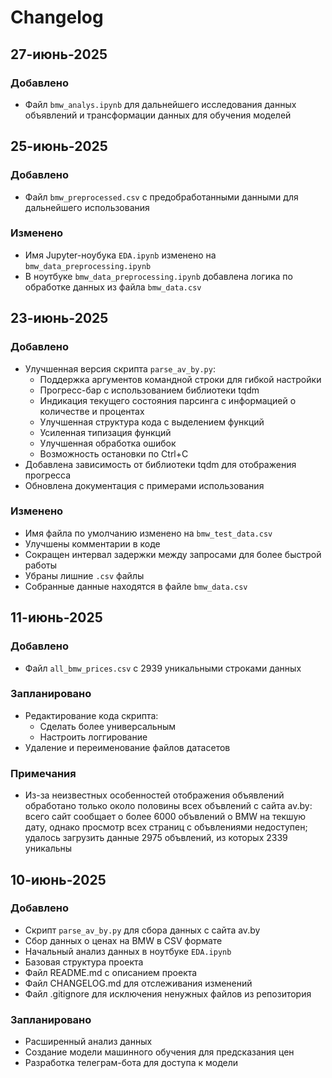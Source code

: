 # Changelog

## 27-июнь-2025

### Добавлено
- Файл `bmw_analys.ipynb` для дальнейшего исследования данных объявлений и трансформации данных для обучения моделей

## 25-июнь-2025

### Добавлено
- Файл `bmw_preprocessed.csv` с предобработанными данными для дальнейшего использования

### Изменено
- Имя Jupyter-ноубука `EDA.ipynb` изменено на `bmw_data_preprocessing.ipynb`
- В ноутбуке `bmw_data_preprocessing.ipynb` добавлена логика по обработке данных из файла `bmw_data.csv`

## 23-июнь-2025

### Добавлено
- Улучшенная версия скрипта `parse_av_by.py`:
  - Поддержка аргументов командной строки для гибкой настройки
  - Прогресс-бар с использованием библиотеки tqdm
  - Индикация текущего состояния парсинга с информацией о количестве и процентах
  - Улучшенная структура кода с выделением функций
  - Усиленная типизация функций
  - Улучшенная обработка ошибок
  - Возможность остановки по Ctrl+C
- Добавлена зависимость от библиотеки tqdm для отображения прогресса
- Обновлена документация с примерами использования

### Изменено
- Имя файла по умолчанию изменено на `bmw_test_data.csv`
- Улучшены комментарии в коде
- Сокращен интервал задержки между запросами для более быстрой работы
- Убраны лишние `.csv` файлы
- Собранные данные находятся в файлe `bmw_data.csv`

## 11-июнь-2025

### Добавлено
- Файл `all_bmw_prices.csv` c 2939 уникальными строками данных

### Запланировано
- Редактирование кода скрипта:
    * Сделать более универсальным
    * Настроить логгирование 
- Удаление и переименование файлов датасетов

### Примечания
- Из-за неизвестных особенностей отображения объявлений обработано только около половины всех объвлений с сайта av.by: всего сайт сообщает о более 6000 объвлений о BMW на текшую дату, однако просмотр всех страниц с объвлениями недоступен; удалось загрузить данные 2975 объвлений, из которых 2339 уникальны

## 10-июнь-2025

### Добавлено
- Скрипт `parse_av_by.py` для сбора данных с сайта av.by
- Сбор данных о ценах на BMW в CSV формате
- Начальный анализ данных в ноутбуке `EDA.ipynb`
- Базовая структура проекта
- Файл README.md с описанием проекта
- Файл CHANGELOG.md для отслеживания изменений
- Файл .gitignore для исключения ненужных файлов из репозитория

### Запланировано
- Расширенный анализ данных
- Создание модели машинного обучения для предсказания цен
- Разработка телеграм-бота для доступа к модели